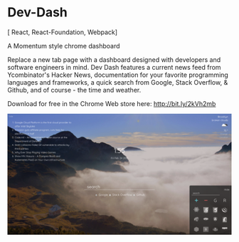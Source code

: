 # Dev-Dash
[ React, React-Foundation, Webpack] 

A Momentum style chrome dashboard

Replace a new tab page with a dashboard designed with developers and software engineers in mind. Dev Dash features a current news feed from Ycombinator's Hacker News, documentation for your favorite programming languages and frameworks, a quick search from Google, Stack Overflow, & Github, and of course - the time and weather.

Download for free in the Chrome Web store here: http://bit.ly/2kVh2mb

![Dev-Dash](https://raw.githubusercontent.com/NCal/Dev-Dash/master/src/assets/promos/Screen%20Shot%202017-02-24%20at%201.55.34%20PM.png?token=ANetL6QeqzZSfqFGxTwGVwGT4c3tGtB4ks5YudrAwA%3D%3D)
